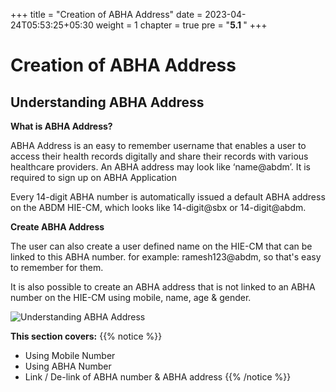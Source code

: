 +++
title = "Creation of ABHA Address"
date = 2023-04-24T05:53:25+05:30
weight = 1
chapter = true
pre = "<b>5.1 </b>"
+++

# Creation of ABHA Address

## Understanding ABHA Address

**What is ABHA Address?**

ABHA Address is an easy to remember username that enables a user to access their health records digitally and share their records with various healthcare providers. An ABHA address may look like ‘name@abdm’. It is required to sign up on ABHA Application

Every 14-digit ABHA number is automatically issued a default ABHA address on the ABDM HIE-CM, which looks like 14-digit@sbx or 14-digit@abdm.

**Create ABHA Address**

The user can also create a user defined name on the HIE-CM that can be linked to this ABHA number. for example: ramesh123@abdm, so that's easy to remember for them.

It is also possible to create an ABHA address that is not linked to an ABHA number on the HIE-CM using mobile, name, age & gender.

![Understanding ABHA Address](/abdm-docs/img/abha-address-intro.png)

**This section covers:**
{{% notice %}}
- Using Mobile Number
- Using ABHA Number
- Link / De-link of ABHA number & ABHA address
{{% /notice %}}


